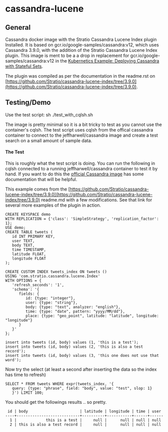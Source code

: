 # cassandra-lucene

## General

Cassandra docker image with the Stratio Cassandra Lucene Index plugin Installed. It is based on gcr.io/google-samples/cassandra:v12, which uses Cassandra 3.9.0, with the addition of the Stratio Cassandra Lucene Index plugin. This image is ment to be a a drop in replacement for gcr.io/google-samples/cassandra:v12 in the [Kubernetics Example: Deploying Cassandra with Stateful Sets](https://kubernetes.io/docs/tutorials/stateful-application/cassandra/).

The plugin was compiled as per the documentation in the readme.rst on [https://github.com/Stratio/cassandra-lucene-index/tree/3.9.0](https://github.com/Stratio/cassandra-lucene-index/tree/3.9.0). 

## Testing/Demo

Use the test script: sh ./test_with_cqlsh.sh

The image is pretty minimal so it is a bit tricky to test as you cannot use the container's cqlsh. The test script uses cqlsh from the offical cassandra container to connect to the jeffharwell/cassandra image and create a test search on a small amount of sample data.

#### The Test

This is roughly what the test script is doing. You can run the following in cqlsh connected to a running jeffharwell/cassandra container to test it by hand. If you want to do this the [official Cassandra image](https://hub.docker.com/r/_/cassandra/) has some documentation that will be helpful.

This example comes from the [https://github.com/Stratio/cassandra-lucene-index/tree/3.9.0](https://github.com/Stratio/cassandra-lucene-index/tree/3.9.0) readme.md with a few modifications. See that link for several more examples of the plugin in action.

    CREATE KEYSPACE demo
    WITH REPLICATION = {'class': 'SimpleStrategy', 'replication_factor': 1};
    USE demo;
    CREATE TABLE tweets (
       id INT PRIMARY KEY,
       user TEXT,
       body TEXT,
       time TIMESTAMP,
       latitude FLOAT,
       longitude FLOAT
    );
    
    CREATE CUSTOM INDEX tweets_index ON tweets ()
    USING 'com.stratio.cassandra.lucene.Index'
    WITH OPTIONS = {
       'refresh_seconds': '1',
       'schema': '{
          fields: {
             id: {type: "integer"},
             user: {type: "string"},
             body: {type: "text", analyzer: "english"},
             time: {type: "date", pattern: "yyyy/MM/dd"},
             place: {type: "geo_point", latitude: "latitude", longitude: "longitude"}
          }
       }'
    };
    
    insert into tweets (id, body) values (1, 'this is a test');
    insert into tweets (id, body) values (2, 'this is also a test record');
    insert into tweets (id, body) values (3, 'this one does not use that word');

Now try the select (at least a second after inserting the data so the index has time to refresh)

    SELECT * FROM tweets WHERE expr(tweets_index, '{
       query: {type: "phrase", field: "body", value: "test", slop: 1}
       }') LIMIT 100;

You should get the followings results .. so pretty.

     id | body                       | latitude | longitude | time | user
    ----+----------------------------+----------+-----------+------+------
      1 |             this is a test |     null |      null | null | null
      2 | this is also a test record |     null |      null | null | null

